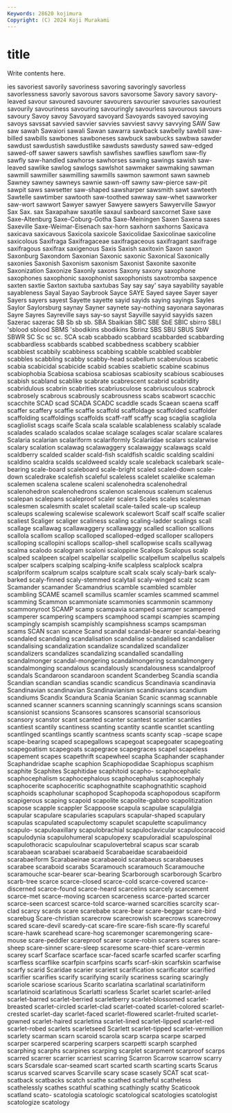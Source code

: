 ```yaml
---
Keywords: 28620 kojimura
Copyright: (C) 2024 Koji Murakami
---
```


# title

Write contents here.



ies
savoriest savorily savoriness savoring savoringly savorless savorlessness savorly savorous savors
savorsome Savory savory savory-leaved savour savoured savourer savourers savourier savouries
savouriest savourily savouriness savouring savouringly savourless savourous savours savoury Savoy
savoy Savoyard savoyard Savoyards savoyed savoying savoys savssat savvied savvier
savvies savviest savvy savvying SAW Saw saw sawah Sawaiori sawali
Sawan sawarra sawback sawbelly sawbill saw-billed sawbills sawbones sawboneses sawbuck
sawbucks sawbwa sawder sawdust sawdustish sawdustlike sawdusts sawdusty sawed saw-edged
sawed-off sawer sawers sawfish sawfishes sawflies sawflom saw-fly sawfly saw-handled
sawhorse sawhorses sawing sawings sawish saw-leaved sawlike sawlog sawlogs sawlshot
sawmaker sawmaking sawman sawmill sawmiller sawmilling sawmills sawmon sawmont sawn
sawneb Sawney sawney sawneys sawnie sawn-off sawny saw-pierce saw-pit sawpit
saws sawsetter saw-shaped sawsharper sawsmith sawt sawteeth Sawtelle sawtimber sawtooth
saw-toothed sawway saw-whet sawworker saw-wort sawwort Sawyer sawyer Sawyere sawyers
Sawyerville Sawyor Sax Sax. sax Saxapahaw saxatile saxaul saxboard saxcornet
Saxe saxe Saxe-Altenburg Saxe-Coburg-Gotha Saxe-Meiningen Saxen Saxena saxes Saxeville Saxe-Weimar-Eisenach
sax-horn saxhorn saxhorns Saxicava saxicava saxicavous Saxicola saxicole Saxicolidae Saxicolinae
saxicoline saxicolous Saxifraga Saxifragaceae saxifragaceous saxifragant saxifrage saxifragous saxifrax saxigenous
Saxis Saxish saxitoxin Saxon saxon Saxonburg Saxondom Saxonian Saxonic saxonic
Saxonical Saxonically saxonies Saxonish Saxonism saxonism Saxonist Saxonite saxonite Saxonization
Saxonize Saxonly saxons Saxony saxony saxophone saxophones saxophonic saxophonist saxophonists
saxotromba saxpence saxten saxtie Saxton saxtuba saxtubas Say say say'
saya sayability sayable sayableness Sayal Sayao Saybrook Sayce SAYE Sayed
sayee Sayer sayer Sayers sayers sayest Sayette sayette sayid sayids
saying sayings Sayles Saylor Saylorsburg saynay Sayner saynete say-nothing sayonara
sayonaras Sayre Sayres Sayreville says say-so sayst Sayville sayyid sayyids
sazen Sazerac sazerac SB Sb sb sb. SBA Sbaikian SBC
SBE SbE SBIC sbirro SBLI 'sblood sblood SBMS 'sbodikins sbodikins
Sbrinz SBS SBU SBUS SbW SBWR SC Sc sc sc.
SCA scab scabbado scabbard scabbarded scabbarding scabbardless scabbards scabbed scabbedness
scabbery scabbier scabbiest scabbily scabbiness scabbing scabble scabbled scabbler scabbles
scabbling scabby scabby-head scabellum scaberulous scabetic scabia scabicidal scabicide scabid
scabies scabietic scabine scabinus scabiophobia Scabiosa scabiosa scabiosas scabiosity scabious
scabiouses scabish scabland scablike scabrate scabrescent scabrid scabridity scabridulous scabrin
scabrities scabriusculose scabriusculous scabrock scabrosely scabrous scabrously scabrousness scabs scabwort
scacchic scacchite SCAD scad SCADA SCADC scaddle scads Scaean scaena
scaff scaffer scaffery scaffie scaffle scaffold scaffoldage scaffolded scaffolder scaffolding
scaffoldings scaffolds scaff-raff scaffy scag scaglia scagliola scagliolist scags scaife
Scala scala scalable scalableness scalably scalade scalades scalado scalados scalae
scalage scalages scalar scalare scalares Scalaria scalarian scalariform scalariformly Scalariidae
scalars scalarwise scalary scalation scalawag scalawaggery scalawaggy scalawags scald scaldberry
scalded scalder scald-fish scaldfish scaldic scalding scaldini scaldino scaldra scalds
scaldweed scaldy scale scaleback scalebark scale-bearing scale-board scaleboard scale-bright scaled
scaled-down scale-down scaledrake scalefish scaleful scaleless scalelet scalelike scaleman scalemen
scalena scalene scaleni scalenohedra scalenohedral scalenohedron scalenohedrons scalenon scalenous scalenum
scalenus scalepan scalepans scaleproof scaler scalers Scales scales scalesman scalesmen
scalesmith scalet scaletail scale-tailed scale-up scaleup scaleups scalewing scalewise scalework
scalewort Scalf scalf scalfe scalier scaliest Scaliger scaliger scaliness scaling
scaling-ladder scalings scall scallage scallawag scallawaggery scallawaggy scalled scallion scallions
scallola scallom scallop scalloped scalloped-edged scalloper scallopers scalloping scallopini scallops
scallop-shell scallopwise scalls scallywag scalma scalodo scalogram scaloni scaloppine Scalops
Scalopus scalp scalped scalpeen scalpel scalpellar scalpellic scalpellum scalpellus scalpels
scalper scalpers scalping scalping-knife scalpless scalplock scalpra scalpriform scalprum scalps
scalpture scalt scalx scaly scaly-bark scaly-barked scaly-finned scaly-stemmed scalytail scaly-winged
scalz scam Scamander scamander Scamandrius scamble scambled scambler scambling SCAME
scamell scamillus scamler scamles scammed scammel scamming Scammon scammoniate scammonies
scammonin scammony scammonyroot SCAMP scamp scampavia scamped scamper scampered scamperer
scampering scampers scamphood scampi scampies scamping scampingly scampish scampishly scampishness
scamps scampsman scams SCAN scan scance Scand scandal scandal-bearer scandal-bearing
scandaled scandaling scandalisation scandalise scandalised scandaliser scandalising scandalization scandalize scandalized
scandalizer scandalizers scandalizes scandalizing scandalled scandalling scandalmonger scandal-mongering scandalmongering scandalmongery
scandalmonging scandalous scandalously scandalousness scandalproof scandals Scandaroon scandaroon scandent Scanderbeg
Scandia scandia Scandian scandian scandias scandic scandicus Scandinavia scandinavia Scandinavian
scandinavian Scandinavianism scandinavians scandium scandiums Scandix Scandura Scania Scanian Scanic
scanmag scannable scanned scanner scanners scanning scanningly scannings scans scansion
scansionist scansions Scansores scansores scansorial scansorious scansory scanstor scant scanted
scanter scantest scantier scanties scantiest scantily scantiness scanting scantity scantle
scantlet scantling scantlinged scantlings scantly scantness scants scanty scap -scape
scape scape-bearing scaped scapegallows scapegoat scapegoater scapegoating scapegoatism scapegoats scapegrace
scapegraces scapel scapeless scapement scapes scapethrift scapewheel scapha Scaphander scaphander
Scaphandridae scaphe scaphion Scaphiopodidae Scaphiopus scaphism scaphite Scaphites Scaphitidae scaphitoid
scapho- scaphocephalic scaphocephalism scaphocephalous scaphocephalus scaphocephaly scaphocerite scaphoceritic scaphognathite scaphognathitic
scaphoid scaphoids scapholunar scaphopod Scaphopoda scaphopodous scapiform scapigerous scaping scapoid
scapolite scapolite-gabbro scapolitization scapose scapple scappler Scappoose scapula scapulae scapulalgia
scapular scapulare scapularies scapulars scapular-shaped scapulary scapulas scapulated scapulectomy scapulet
scapulette scapulimancy scapulo- scapuloaxillary scapulobrachial scapuloclavicular scapulocoracoid scapulodynia scapulohumeral scapulopexy
scapuloradial scapulospinal scapulothoracic scapuloulnar scapulovertebral scapus scar scarab scarabaean scarabaei
scarabaeid Scarabaeidae scarabaeidoid scarabaeiform Scarabaeinae scarabaeoid scarabaeus scarabaeuses scarabee scaraboid
scarabs Scaramouch scaramouch Scaramouche scaramouche scar-bearer scar-bearing Scarborough scarborough Scarbro
scarb-tree scarce scarce-closed scarce-cold scarce-covered scarce-discerned scarce-found scarce-heard scarcelins scarcely
scarcement scarce-met scarce-moving scarcen scarceness scarce-parted scarcer scarce-seen scarcest scarce-told
scarce-warned scarcities scarcity scar-clad scarcy scards scare scarebabe scare-bear scare-beggar
scare-bird scarebug Scare-christian scarecrow scarecrowish scarecrows scarecrowy scared scare-devil scaredy-cat
scare-fire scare-fish scare-fly scareful scare-hawk scarehead scare-hog scaremonger scaremongering scare-mouse
scare-peddler scareproof scarer scare-robin scarers scares scare-sheep scare-sinner scare-sleep scaresome
scare-thief scare-vermin scarey scarf Scarface scarface scar-faced scarfe scarfed scarfer
scarfing scarfless scarflike scarfpin scarfpins scarfs scarf-skin scarfskin scarfwise scarfy
scarid Scaridae scarier scariest scarification scarificator scarified scarifier scarifies scarify
scarifying scarily scariness scaring scaringly scariole scariose scarious Scarito scarlatina
scarlatinal scarlatiniform scarlatinoid scarlatinous Scarlatti scarless Scarlet scarlet scarlet-ariled scarlet-barred
scarlet-berried scarletberry scarlet-blossomed scarlet-breasted scarlet-circled scarlet-clad scarlet-coated scarlet-colored scarlet-crested scarlet-day
scarlet-faced scarlet-flowered scarlet-fruited scarlet-gowned scarlet-haired scarletina scarlet-lined scarlet-lipped scarlet-red scarlet-robed
scarlets scarletseed Scarlett scarlet-tipped scarlet-vermillion scarlety scarman scarn scaroid scarola
scarp scarpa scarpe scarped scarper scarpered scarpering scarpers scarpetti scarph
scarphed scarphing scarphs scarpines scarping scarplet scarpment scarproof scarps scarred
scarrer scarrier scarriest scarring Scarron Scarrow scarrow scarry scars Scarsdale
scar-seamed scart scarted scarth scarting scarts Scarus scarus scarved scarves
Scarville scary scase scasely SCAT scat scat- scatback scatbacks scatch
scathe scathed scatheful scatheless scathelessly scathes scathful scathing scathingly scathy
Scaticook scatland scato- scatologia scatologic scatological scatologies scatologist scatologize scatology
